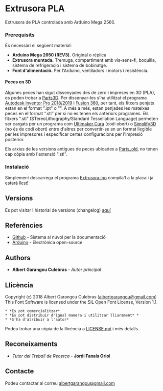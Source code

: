 # Extrusora PLA

Extrusora de PLA controlada amb Arduino Mega 2560.

### Prerequisits

És necessàri el següent material:
* **Arduino Mega 2650 (REV3).** Original o réplica
* **Extrusora muntada.** Tremuga, compartiment amb vis-sens-fi, boquilla, sistema de refrigeració i sistema de bobinatge.
* **Font d'alimentació.** Per l'Arduino, ventiladors i motors i resistència.

#### Peces en 3D

 Algunes peces han sigut dissenyades des de zero i impreses en 3D (PLA), es poden trobar a [Parts3D](/Parts3D). Per dissenyar-les s'ha utilitzat el programa [Autodesk Inventor Pro 2018/2019](https://www.autodesk.com/products/inventor/overview) i [Fusion 360](https://www.autodesk.com/products/fusion-360/overview), per tant, els fitxers penjats estan en el format ".ipt" o "". A més a més, estan penjades les mateixes peces en el format ".stl" per si no es tenen els anteriors programes. Els fitxers ".stl" (STereoLithography/Standard Tessellation Language) permeten ser cargats per un programa com [Ultimaker Cura](https://ultimaker.com/en/products/ultimaker-cura-software) (codi obert) o [Simplify3D](https://www.simplify3d.com/) (no és de codi obert) entre d'altres per convertir-se en un format llegible per les impresores i especificar certes configuracions per l'impresió posterior.

 Els arxius de les versions antigues de peces ubicades a [Parts_old](/Parts3D/Parts_old), no tenen cap còpia amb l'extensió ".stl".

### Instalació

Simplement descarrega el programa [Extrusora.ino](Extrusora.ino) compila'l a la placa i ja estarà llest!

##  Versions

Es pot visitar l'historial de versions (changelog) [aquí](Changelog.md)

## Referències

* [Github](https://github.com/bertugarangou/ExtrusoraPLA/) - Sistema al núvol per la documentació
* [Arduino](https://www.arduino.cc/) - Electrònica open-source

## Authors

* **Albert Garangou Culebras** - *Autor principal*

## Llicència

Copyright (c) 2018 Albert Garangou Culebras (albertgarangou@gmail.com)
This Font Software is licensed under the SIL Open Font License, Version 1.1.

    * *Es pot comercialitzar*
    * *Es pot distribuir d'igual manera i utilitzar lliurament* *
    * *S'ha d'atribuir a l'autor*
Podeu trobar una còpia de la llicència a [LICENSE.md](LICENSE.md) i més detalls.

## Reconeixaments

* *Tutor del Treball de Recerca* - **Jordi Fanals Oriol**

## Contacte

Podeu contactar al correu [albertgarangou@gmail.com](mailto:albertgarangou@gmail.com)
